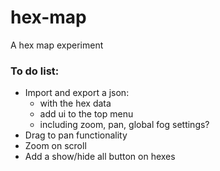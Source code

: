 # hex-map
A hex map experiment

### To do list:
- Import and export a json:
  - with the hex data
  - add ui to the top menu
  - including zoom, pan, global fog settings?
- Drag to pan functionality
- Zoom on scroll
- Add a show/hide all button on hexes